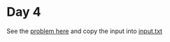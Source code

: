 # Day 4 

See the [problem here](https://adventofcode.com/2022/day/4) and copy the input into [input.txt](./input.txt)

